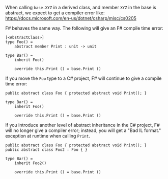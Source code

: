 When calling `base.XYZ` in a derived class, and member `XYZ` in the base is abstract, we expect to get a compiler error like: https://docs.microsoft.com/en-us/dotnet/csharp/misc/cs0205

F# behaves the same way. The following will give an F# compile time error:
```
[<AbstractClass>]
type Foo() =
    abstract member Print : unit -> unit

type Bar() =
    inherit Foo()

    override this.Print () = base.Print ()
```
If you move the `Foo` type to a C# project, F# will continue to give a compile time error:
```
public abstract class Foo { protected abstract void Print(); }

type Bar() =
    inherit Foo()

    override this.Print () = base.Print ()
```
If you introduce another level of abstract inheritance in the C# project, F# will no longer give a compiler error; instead, you will get a "Bad IL format." exception at runtime when calling `Print`.
```
public abstract class Foo { protected abstract void Print(); }
public abstract class Foo2 : Foo { }

type Bar() =
    inherit Foo2()

    override this.Print () = base.Print ()
```